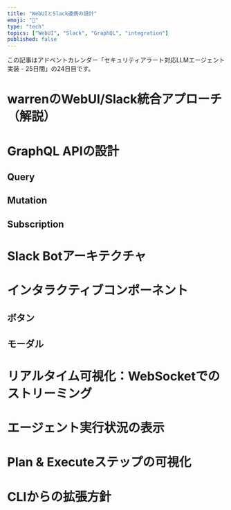 ```yaml
---
title: "WebUIとSlack連携の設計"
emoji: "🤖"
type: "tech"
topics: ["WebUI", "Slack", "GraphQL", "integration"]
published: false
---
```


この記事はアドベントカレンダー「セキュリティアラート対応LLMエージェント実装 - 25日間」の24日目です。

# warrenのWebUI/Slack統合アプローチ（解説）

# GraphQL APIの設計

## Query

## Mutation

## Subscription

# Slack Botアーキテクチャ

# インタラクティブコンポーネント

## ボタン

## モーダル

# リアルタイム可視化：WebSocketでのストリーミング

# エージェント実行状況の表示

# Plan & Executeステップの可視化

# CLIからの拡張方針
